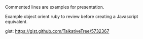 Commented lines are examples for presentation. 

Example object orient ruby to review before creating a Javascript equivalent.

gist: https://gist.github.com/TalkativeTree/5732367
